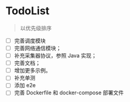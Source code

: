 # TodoList

> 以优先级排序

- [ ] 完善调度模块
- [ ] 完善网络通信模块；
- [ ] 补充采集器协议，参照 Java 实现；
- [ ] 完善文档；
- [ ] 增加更多示例。
- [ ] 补充单测
- [ ] 添加 e2e
- [ ] 完善 Dockerfile 和 docker-compose 部署文件
